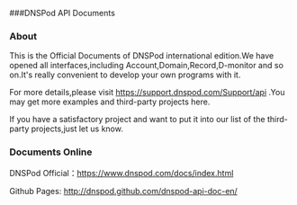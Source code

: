 ###DNSPod API Documents

### About

This is the Official Documents of DNSPod international edition.We have opened all interfaces,including Account,Domain,Record,D-monitor and so on.It's really convenient to develop your own programs with it.

For more details,please visit https://support.dnspod.com/Support/api .You may get more examples and third-party projects here.

If you have a satisfactory project and want to put it into our list of the third-party projects,just let us know.


### Documents Online
DNSPod Official：https://www.dnspod.com/docs/index.html

Github Pages: http://dnspod.github.com/dnspod-api-doc-en/
